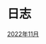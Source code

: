 <link rel="stylesheet" type="text/css" href="/themes/newsprint.css">

# 日志
[2022年11月](/diary/2022%E5%B9%B411%E6%9C%88.md)